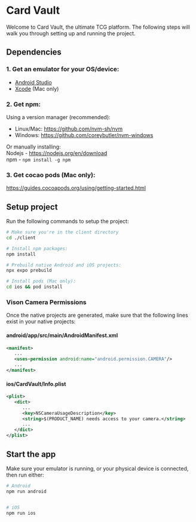 # Card Vault
Welcome to Card Vault, the ultimate TCG platform. The following steps will walk you through setting up and running the project.

## Dependencies
### 1. Get an emulator for your OS/device:
   - [Android Studio](https://docs.expo.dev/workflow/android-studio-emulator/)
   - [Xcode](https://docs.expo.dev/workflow/ios-simulator/) (Mac only)


### 2. Get npm:
Using a version manager (recommended):
   - Linux/Mac: https://github.com/nvm-sh/nvm
   - Windows: https://github.com/coreybutler/nvm-windows

Or manually installing:  
Nodejs - https://nodejs.org/en/download  
npm - `npm install -g npm`

### 3. Get cocao pods (Mac only):
https://guides.cocoapods.org/using/getting-started.html

## Setup project
Run the following commands to setup the project:

```bash
# Make sure you're in the client directory
cd ./client

# Install npm packages:
npm install

# Prebuild native Android and iOS projects:
npx expo prebuild

# Install pods (Mac only):
cd ios && pod install
```

### Vison Camera Permissions
Once the native projects are generated, make sure that the following lines exist in your native projects:

#### android/app/src/main/AndroidManifest.xml
```xml
<manifest>
   ...
   <uses-permission android:name="android.permission.CAMERA"/>
   ...
</manifest>
```

#### ios/CardVault/Info.plist
```xml
<plist>
   <dict>
      ...
      <key>NSCameraUsageDescription</key>
      <string>$(PRODUCT_NAME) needs access to your camera.</string>
      ...
   </dict>
</plist>
```

## Start the app
Make sure your emulator is running, or your physical device is connected, then run either:

```bash
# Android
npm run android


# iOS
npm run ios
```